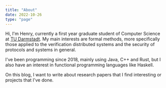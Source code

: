 ```yaml
---
title: "About"
date: 2022-10-26
type: "page"
---
```


Hi, I'm Henry, currently a first year graduate student of Computer Science at [TU Darmstadt](https://www.tu-darmstadt.de/index.en.jsp).
My main interests are formal methods, more specifically those applied to the verification distributed systems and the security of protocols and systems in general.

I've been programming since 2018, mainly using Java, C++ and Rust, but I also have an interest in functional programming languages like Haskell. 

On this blog, I want to write about research papers that I find interesting or projects that I've done.
